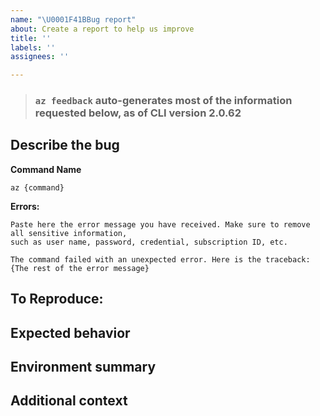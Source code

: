 ```yaml
---
name: "\U0001F41BBug report"
about: Create a report to help us improve
title: ''
labels: ''
assignees: ''

---
```


<!--- 🛑 Please check existing issues first before continuing: https://github.com/Azure/azure-cli/issues --->

> ### `az feedback` auto-generates most of the information requested below, as of CLI version 2.0.62

## Describe the bug
<!--- A clear and concise description of what the bug is. --->

**Command Name**
<!--- Please provide the related command if you can, so that we can quickly route to the related team for help. --->
`az {command}`

**Errors:**
<!--- If the issue is specific to a command, please provide the error message."--->
```
Paste here the error message you have received. Make sure to remove all sensitive information,
such as user name, password, credential, subscription ID, etc.

The command failed with an unexpected error. Here is the traceback:
{The rest of the error message}
```

## To Reproduce:
<!--- Steps to reproduce the behavior. --->

## Expected behavior
<!--- A clear and concise description of what you expected to happen. --->

## Environment summary
<!--- Install Method (e.g. pip, interactive script, apt-get, Docker, MSI, edge build) / CLI version (`az --version`) / OS version / Shell Type (e.g. bash, cmd.exe, Bash on Windows)  --->

## Additional context
<!--- Add any other context about the problem here. --->
